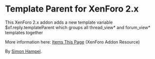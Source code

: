 Template Parent for XenForo 2.x
===============================

This XenForo 2.x addon adds a new template variable $xf.reply.templateParent which groups all thread_view* and 
forum_view* templates together

More information here: [Items This Page](https://xenforo.com/community/resources/)
(XenForo Addon Resource)

By [Simon Hampel](https://xenforo.com/community/members/sim.4264/).

